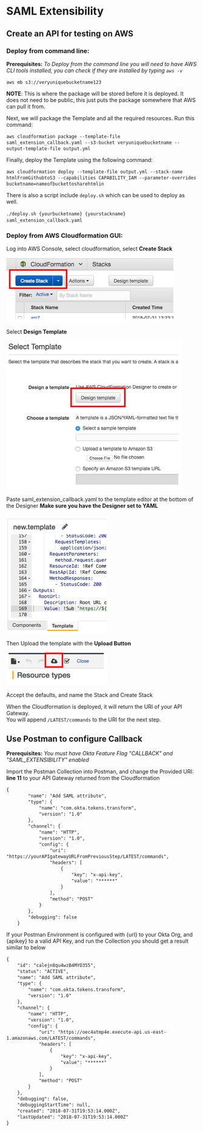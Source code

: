 # SAML Extensibility

## Create an API for testing on AWS

### Deploy from command line:

**Prerequisites:** *To Deploy from the command line you will need to have
AWS CLI tools installed, you can check if they are installed by typing `aws -v`* 

```console
aws mb s3://veryuniquebucketname123
```
**NOTE**: This is where the package will be stored before it is deployed. It does not need to be public, this just puts the package somewhere that AWS can pull it from.

Next, we will package the Template and all the required resources.  Run this command:


```console
aws cloudformation package --template-file saml_extension_callback.yaml --s3-bucket veryuniquebucketname --output-template-file output.yml
```

Finally, deploy the Template using the following command:


```consoleaws
aws cloudformation deploy --template-file output.yml --stack-name htmlFromGithubtoS3 --capabilities CAPABILITY_IAM --parameter-overrides bucketname=nameofbuckettosharehtmlin
```

There is also a script include `deploy.sh` which can be used to deploy as well.

`./deploy.sh {yourbucketname} {yourstackname} saml_extension_callback.yaml`

### Deploy from AWS Cloudformation GUI:

Log into AWS Console, select cloudformation, select **Create Stack**

 ![Create Stack](./images/screenshot1.png)
 
Select **Design Template**

  ![Design Template](./images/screenshot2.png)
  
Paste saml_extension_callback.yaml to the template editor at the bottom of the Designer
**Make sure you have the Designer set to YAML**

  ![Design Template](./images/screenshot3.png)

Then Upload the template with the **Upload Button**

  ![Design Template](./images/screenshot4.png)

Accept the defaults, and name the Stack and Create Stack

When the Cloudformation is deployed, it will return the URI of your API Gateway. <br/>
You will append `/LATEST/commands` to the URI for the next step.

## Use Postman to configure Callback
 
**Prerequisites:** *You must have Okta Feature Flag "CALLBACK" and "SAML_EXTENSIBILITY" enabled* 
 
Import the Postman Collection into Postman, and change the Provided URI: **line 11** to your API Gateway returned from the Cloudformation

```
{
        "name": "Add SAML attribute",
        "type": {
            "name": "com.okta.tokens.transform",
            "version": "1.0"
        },
        "channel": {
            "name": "HTTP",
            "version": "1.0",
            "config": {
                "uri": "https://yourAPIgatewayURLFromPreviousStep/LATEST/commands",
                "headers": [
                    {
                        "key": "x-api-key",
                        "value": "******"
                    }
                ],
                "method": "POST"
            }
        },
        "debugging": false
    } 
```

If your Postman Environment is configured with {url} to your Okta Org, and {apikey} to a valid API Key, and run the Collection you should get a result similar to below

``` 
{
    "id": "calejn8qu4wzB4MYO355",
    "status": "ACTIVE",
    "name": "Add SAML attribute",
    "type": {
        "name": "com.okta.tokens.transform",
        "version": "1.0"
    },
    "channel": {
        "name": "HTTP",
        "version": "1.0",
        "config": {
            "uri": "https://oec4atmp4e.execute-api.us-east-1.amazonaws.com/LATEST/commands",
            "headers": [
                {
                    "key": "x-api-key",
                    "value": "******"
                }
            ],
            "method": "POST"
        }
    },
    "debugging": false,
    "debuggingStartTime": null,
    "created": "2018-07-31T19:53:14.000Z",
    "lastUpdated": "2018-07-31T19:53:14.000Z"
}
```  